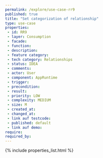 ```yaml
---
permalink: /explore/use-case-rr9
published: true
title: "Set categorization of relationship"
type: use-case
properties:
 - id: RR9
 - layer: Consumption
 - facade: 
 - function: 
 - description: 
 - feature category: 
 - tech category: Relationships
 - status: IDEA
 - comments: 
 - actor: User
 - component: AppRuntime
 - trigger: 
 - precondition: 
 - result: 
 - priority: LOW
 - complexity: MEDIUM
 - size: M
 - created_at: 
 - changed_at: 
 - link auf testcode: 
 - published: default
 - link auf demo: 
require:
required_by:
---
```

{% include properties_list.html %}
